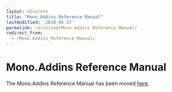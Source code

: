 ```yaml
---
layout: obsolete
title: "Mono.Addins Reference Manual"
lastmodified: '2010-05-27'
permalink: /archived/Mono.Addins_Reference_Manual/
redirect_from:
  - /Mono.Addins_Reference_Manual/
---
```


Mono.Addins Reference Manual
============================

The Mono.Addins Reference Manual has been moved [here](http://monoaddins.codeplex.com/wikipage?title=Reference%20Manual&referringTitle=Documentation).

